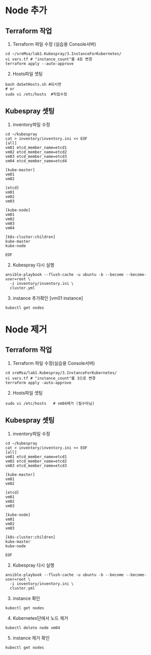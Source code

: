 # Node 추가
## Terraform 작업
1. Terraform 파일 수정 (실습용 Console서버)
```
cd ~/sreMsa/lab1.Kubespray/3.InstanceForKubernetes/
vi vars.tf # "instance_count"를 4로 변경
terraform apply --auto-approve

```
2. Hosts파일 셋팅
```
bash doSetHosts.sh #되시면
# or
sudo vi /etc/hosts  #직접수정

```

## Kubespray 셋팅
1. inventory파일 수정
```
cd ~/kubespray
cat > inventory/inventory.ini << EOF
[all]
vm01 etcd_member_name=etcd1
vm02 etcd_member_name=etcd2
vm03 etcd_member_name=etcd3
vm04 etcd_member_name=etcd4

[kube-master]
vm01
vm02

[etcd]
vm01
vm02
vm03

[kube-node]
vm01
vm02
vm03
vm04

[k8s-cluster:children]
kube-master
kube-node

EOF
```


2. Kubespray 다시 실행
```
ansible-playbook --flush-cache -u ubuntu -b --become --become-user=root \
  -i inventory/inventory.ini \
  cluster.yml
```

3. instance 추가확인 [vm01 instance]
```
kubectl get nodes
```


# Node 제거
## Terraform 작업
1. Terraform 파일 수정(실습용 Console서버)
```
cd sreMsa/lab1.Kubespray/3.InstanceForKubernetes/
vi vars.tf # "instance_count"를 3으로 변경
terraform apply -auto-approve

```
2. Hosts파일 셋팅
```
sudo vi /etc/hosts   # vm04제거 (필수아님)
```

## Kubespray 셋팅
1. inventory파일 수정
```
cd ~/kubespray
cat > inventory/inventory.ini << EOF
[all]
vm01 etcd_member_name=etcd1
vm02 etcd_member_name=etcd2
vm03 etcd_member_name=etcd3

[kube-master]
vm01
vm02

[etcd]
vm01
vm02
vm03

[kube-node]
vm01
vm02
vm03

[k8s-cluster:children]
kube-master
kube-node

EOF
```


2. Kubespray 다시 실행
```
ansible-playbook --flush-cache -u ubuntu -b --become --become-user=root \
  -i inventory/inventory.ini \
  cluster.yml
```

3. instance 확인
```
kubectl get nodes
```

4. Kubernetes단에서 노드 제거
```
kubectl delete node vm04
```

5. instance 제거 확인
```
kubectl get nodes
```
